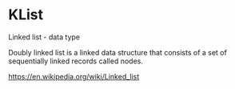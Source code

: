 # KList
Linked list - data type

Doubly linked list is a linked data structure that consists of a set of sequentially linked records called nodes.

https://en.wikipedia.org/wiki/Linked_list
